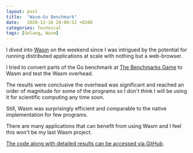```yaml
---
layout: post
title:  "Wasm-Go Benchmark"
date:   2020-12-16 20:00:51 +0200
categories: Technical
tags: [Golang, Wasm]
---
```


I dived into [Wasm](https://webassembly.org/) on the weekend since I was intrigued by the potential for running distributed applications at scale with nothing but a web-browser.

I tried to convert parts of the Go benchmark at [The Benchmarks Game](https://benchmarksgame-team.pages.debian.net/benchmarksgame/index.html) to Wasm and test the Wasm overhead.

The results were conclusive the overhead was significant and reached an order of magnitude for some of the programs so I don't think I will be using it for scientific computing any time soon.

Still, Wasm was surprisingly efficient and comparable to the native implementation for few programs.

There are many applications that can benefit from using Wasm and I feel this won't be my last Wasm project.

[The code along with detailed results can be accessed via GitHub](https://github.com/GummyJum/wasm_benchmark).

